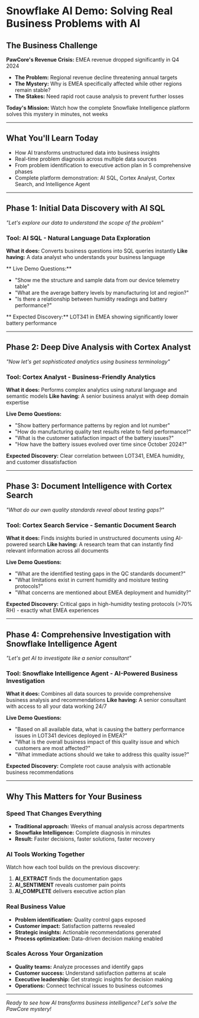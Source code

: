 # Snowflake AI Demo: Solving Real Business Problems with AI

## The Business Challenge
**PawCore's Revenue Crisis:** EMEA revenue dropped significantly in Q4 2024
- **The Problem:** Regional revenue decline threatening annual targets
- **The Mystery:** Why is EMEA specifically affected while other regions remain stable?
- **The Stakes:** Need rapid root cause analysis to prevent further losses

**Today's Mission:** Watch how the complete Snowflake Intelligence platform solves this mystery in minutes, not weeks

---

## What You'll Learn Today
- How AI transforms unstructured data into business insights
- Real-time problem diagnosis across multiple data sources
- From problem identification to executive action plan in 5 comprehensive phases
- Complete platform demonstration: AI SQL, Cortex Analyst, Cortex Search, and Intelligence Agent

---

## Phase 1: Initial Data Discovery with AI SQL

*"Let's explore our data to understand the scope of the problem"*

### **Tool: AI SQL** - Natural Language Data Exploration
**What it does:** Converts business questions into SQL queries instantly
**Like having:** A data analyst who understands your business language

** Live Demo Questions:**
- "Show me the structure and sample data from our device telemetry table"
- "What are the average battery levels by manufacturing lot and region?"
- "Is there a relationship between humidity readings and battery performance?"

** Expected Discovery:** LOT341 in EMEA showing significantly lower battery performance

---

## Phase 2: Deep Dive Analysis with Cortex Analyst

*"Now let's get sophisticated analytics using business terminology"*

### **Tool: Cortex Analyst** - Business-Friendly Analytics
**What it does:** Performs complex analytics using natural language and semantic models
**Like having:** A senior business analyst with deep domain expertise

**Live Demo Questions:**
- "Show battery performance patterns by region and lot number"
- "How do manufacturing quality test results relate to field performance?"
- "What is the customer satisfaction impact of the battery issues?"
- "How have the battery issues evolved over time since October 2024?"

**Expected Discovery:** Clear correlation between LOT341, EMEA humidity, and customer dissatisfaction

---

## Phase 3: Document Intelligence with Cortex Search

*"What do our own quality standards reveal about testing gaps?"*

### **Tool: Cortex Search Service** - Semantic Document Search
**What it does:** Finds insights buried in unstructured documents using AI-powered search
**Like having:** A research team that can instantly find relevant information across all documents

**Live Demo Questions:**
- "What are the identified testing gaps in the QC standards document?"
- "What limitations exist in current humidity and moisture testing protocols?"
- "What concerns are mentioned about EMEA deployment and humidity?"

**Expected Discovery:** Critical gaps in high-humidity testing protocols (>70% RH) - exactly what EMEA experiences

---

## Phase 4: Comprehensive Investigation with Snowflake Intelligence Agent

*"Let's get AI to investigate like a senior consultant"*

### **Tool: Snowflake Intelligence Agent** - AI-Powered Business Investigation
**What it does:** Combines all data sources to provide comprehensive business analysis and recommendations
**Like having:** A senior consultant with access to all your data working 24/7

**Live Demo Questions:**
- "Based on all available data, what is causing the battery performance issues in LOT341 devices deployed in EMEA?"
- "What is the overall business impact of this quality issue and which customers are most affected?"
- "What immediate actions should we take to address this quality issue?"

**Expected Discovery:** Complete root cause analysis with actionable business recommendations

---

## Why This Matters for Your Business

### **Speed That Changes Everything**
- **Traditional approach:** Weeks of manual analysis across departments
- **Snowflake Intelligence:** Complete diagnosis in minutes
- **Result:** Faster decisions, faster solutions, faster recovery

### **AI Tools Working Together**
Watch how each tool builds on the previous discovery:
1. **AI_EXTRACT** finds the documentation gaps
2. **AI_SENTIMENT** reveals customer pain points  
3. **AI_COMPLETE** delivers executive action plan

### **Real Business Value**
- **Problem identification:** Quality control gaps exposed
- **Customer impact:** Satisfaction patterns revealed
- **Strategic insights:** Actionable recommendations generated
- **Process optimization:** Data-driven decision making enabled

### **Scales Across Your Organization**
- **Quality teams:** Analyze processes and identify gaps
- **Customer success:** Understand satisfaction patterns at scale
- **Executive leadership:** Get strategic insights for decision making
- **Operations:** Connect technical issues to business outcomes

---

*Ready to see how AI transforms business intelligence? Let's solve the PawCore mystery!*
